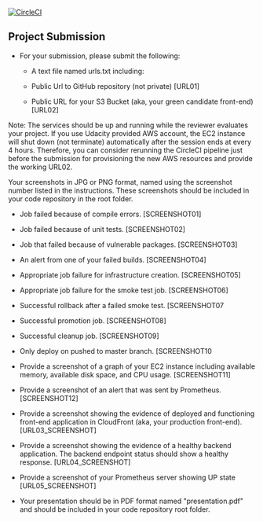 [![CircleCI](https://dl.circleci.com/status-badge/img/gh/KeneOjiteli/udacity-nanodegree-project-3/tree/main.svg?style=svg)](https://dl.circleci.com/status-badge/redirect/gh/KeneOjiteli/udacity-nanodegree-project-3/tree/main)

## Project Submission
- For your submission, please submit the following:

  - A text file named urls.txt including:
 
  - Public Url to GitHub repository (not private) [URL01]

  - Public URL for your S3 Bucket (aka, your green candidate front-end) [URL02]

Note: The services should be up and running while the reviewer evaluates your project. If you use Udacity provided AWS account, the EC2 instance will shut down (not terminate) automatically after the session ends at every 4 hours. Therefore, you can consider rerunning the CircleCI pipeline just before the submission for provisioning the new AWS resources and provide the working URL02.

Your screenshots in JPG or PNG format, named using the screenshot number listed in the instructions. These screenshots should be included in your code repository in the root folder.

- Job failed because of compile errors. [SCREENSHOT01]

- Job failed because of unit tests. [SCREENSHOT02]

- Job that failed because of vulnerable packages. [SCREENSHOT03]

- An alert from one of your failed builds. [SCREENSHOT04]

- Appropriate job failure for infrastructure creation. [SCREENSHOT05]

- Appropriate job failure for the smoke test job. [SCREENSHOT06]


- Successful rollback after a failed smoke test. [SCREENSHOT07

- Successful promotion job. [SCREENSHOT08]

- Successful cleanup job. [SCREENSHOT09]

- Only deploy on pushed to master branch. [SCREENSHOT10

- Provide a screenshot of a graph of your EC2 instance including available memory, available disk space, and CPU usage. [SCREENSHOT11]

- Provide a screenshot of an alert that was sent by Prometheus. [SCREENSHOT12]

- Provide a screenshot showing the evidence of deployed and functioning front-end application in CloudFront (aka, your production front-end). [URL03_SCREENSHOT]

- Provide a screenshot showing the evidence of a healthy backend application. The backend endpoint status should show a healthy response. [URL04_SCREENSHOT]

- Provide a screenshot of your Prometheus server showing UP state [URL05_SCREENSHOT]

- Your presentation should be in PDF format named "presentation.pdf" and should be included in your code repository root folder.
